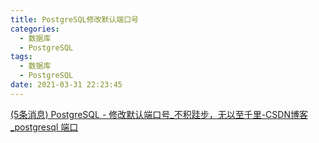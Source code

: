 ```yaml
---
title: PostgreSQL修改默认端口号
categories:
  - 数据库
  - PostgreSQL
tags:
  - 数据库
  - PostgreSQL
date: 2021-03-31 22:23:45
---
```




[(5条消息) PostgreSQL - 修改默认端口号_不积跬步，无以至千里-CSDN博客_postgresql 端口](https://blog.csdn.net/lewky_liu/article/details/81369556)

